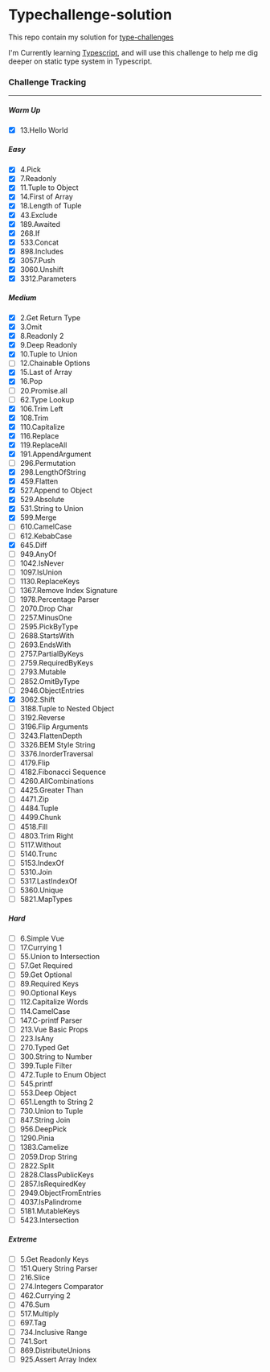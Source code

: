# Typechallenge-solution

This repo contain my solution for [type-challenges](https://github.com/type-challenges/type-challenges)

I'm Currently learning [Typescript](typescriptlang.org/), and will use this challenge to help me dig deeper on static type system in Typescript.

### Challenge Tracking
---

##### Warm Up

- [x] 13.Hello World

##### Easy

- [x] 4.Pick
- [x] 7.Readonly
- [x] 11.Tuple to Object
- [x] 14.First of Array
- [x] 18.Length of Tuple
- [x] 43.Exclude
- [x] 189.Awaited
- [x] 268.If
- [x] 533.Concat
- [x] 898.Includes
- [x] 3057.Push
- [x] 3060.Unshift
- [x] 3312.Parameters

##### Medium

- [x] 2.Get Return Type
- [x] 3.Omit
- [x] 8.Readonly 2
- [x] 9.Deep Readonly
- [x] 10.Tuple to Union
- [ ] 12.Chainable Options
- [x] 15.Last of Array
- [x] 16.Pop
- [ ] 20.Promise.all
- [ ] 62.Type Lookup
- [x] 106.Trim Left
- [x] 108.Trim
- [x] 110.Capitalize
- [x] 116.Replace
- [x] 119.ReplaceAll
- [x] 191.AppendArgument
- [ ] 296.Permutation
- [x] 298.LengthOfString
- [x] 459.Flatten
- [x] 527.Append to Object
- [x] 529.Absolute
- [x] 531.String to Union
- [x] 599.Merge
- [ ] 610.CamelCase
- [ ] 612.KebabCase
- [x] 645.Diff
- [ ] 949.AnyOf
- [ ] 1042.IsNever
- [ ] 1097.IsUnion
- [ ] 1130.ReplaceKeys
- [ ] 1367.Remove Index Signature
- [ ] 1978.Percentage Parser
- [ ] 2070.Drop Char
- [ ] 2257.MinusOne
- [ ] 2595.PickByType
- [ ] 2688.StartsWith
- [ ] 2693.EndsWith
- [ ] 2757.PartialByKeys
- [ ] 2759.RequiredByKeys
- [ ] 2793.Mutable
- [ ] 2852.OmitByType
- [ ] 2946.ObjectEntries
- [x] 3062.Shift
- [ ] 3188.Tuple to Nested Object
- [ ] 3192.Reverse
- [ ] 3196.Flip Arguments
- [ ] 3243.FlattenDepth
- [ ] 3326.BEM Style String
- [ ] 3376.InorderTraversal
- [ ] 4179.Flip
- [ ] 4182.Fibonacci Sequence
- [ ] 4260.AllCombinations
- [ ] 4425.Greater Than
- [ ] 4471.Zip
- [ ] 4484.Tuple
- [ ] 4499.Chunk
- [ ] 4518.Fill
- [ ] 4803.Trim Right
- [ ] 5117.Without
- [ ] 5140.Trunc
- [ ] 5153.IndexOf
- [ ] 5310.Join
- [ ] 5317.LastIndexOf
- [ ] 5360.Unique
- [ ] 5821.MapTypes

##### Hard

- [ ] 6.Simple Vue
- [ ] 17.Currying 1
- [ ] 55.Union to Intersection
- [ ] 57.Get Required
- [ ] 59.Get Optional
- [ ] 89.Required Keys
- [ ] 90.Optional Keys
- [ ] 112.Capitalize Words
- [ ] 114.CamelCase
- [ ] 147.C-printf Parser
- [ ] 213.Vue Basic Props
- [ ] 223.IsAny
- [ ] 270.Typed Get
- [ ] 300.String to Number
- [ ] 399.Tuple Filter
- [ ] 472.Tuple to Enum Object
- [ ] 545.printf
- [ ] 553.Deep Object
- [ ] 651.Length to String 2
- [ ] 730.Union to Tuple
- [ ] 847.String Join
- [ ] 956.DeepPick
- [ ] 1290.Pinia
- [ ] 1383.Camelize
- [ ] 2059.Drop String
- [ ] 2822.Split
- [ ] 2828.ClassPublicKeys
- [ ] 2857.IsRequiredKey
- [ ] 2949.ObjectFromEntries
- [ ] 4037.IsPalindrome
- [ ] 5181.MutableKeys
- [ ] 5423.Intersection

##### Extreme

- [ ] 5.Get Readonly Keys
- [ ] 151.Query String Parser
- [ ] 216.Slice
- [ ] 274.Integers Comparator
- [ ] 462.Currying 2
- [ ] 476.Sum
- [ ] 517.Multiply
- [ ] 697.Tag
- [ ] 734.Inclusive Range
- [ ] 741.Sort
- [ ] 869.DistributeUnions
- [ ] 925.Assert Array Index
